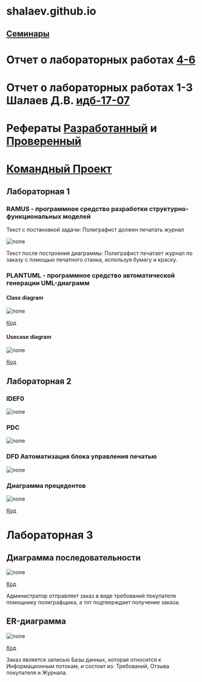 # shalaev.github.io

## [Семинары](https://github.com/Dsgjrk/shalaev.github.io/blob/main/%D1%81%D0%B5%D0%BC%D0%B8%D0%BD%D0%B0%D1%80%203-4.md)

# Отчет о лабораторных работах [4-6](https://github.com/viveber/VeberVA/blob/main/labs4-6.md)

# Отчет о лабораторных работах 1-3 Шалаев Д.В. [идб-17-07](https://github.com/stankin/design-part-1/wiki/list-idb-17-07)

# Рефераты [Разработанный](https://github.com/stankin/design-part-1/wiki/exam16-3) и [Проверенный](https://github.com/stankin/design-part-1/wiki/exam13-5)

# [Командный Проект](https://github.com/stankin/oop-stat/projects/3)

## Лабораторная 1

### RAMUS - программное средство разработки структурно-функциональных моделей
Текст с постановкой задачи: Полиграфист должен печатать журнал

![none](https://github.com/Dsgjrk/shalaev.github.io/blob/main/лр%201/лр%201%201.PNG)

Текст после построения диаграммы: Полиграфист печатает журнал по заказу с помощью печатного станка, используя бумагу и краску.

### PLANTUML - программное средство автоматической генерации UML-диаграмм
#### Class diagram
![none](https://github.com/Dsgjrk/shalaev.github.io/blob/main/лр%201/лр%201%203%20new.png)

[Код](https://github.com/Dsgjrk/shalaev.github.io/blob/main/лр%201/text%201%203.txt)

#### Usecase diagram
![none](https://github.com/Dsgjrk/shalaev.github.io/blob/main/лр%201/лр%201%202.PNG)

[Код](https://github.com/Dsgjrk/shalaev.github.io/blob/main/лр%201/text%201%202.txt)
## Лабораторная 2

### IDEF0

![none](https://github.com/Dsgjrk/shalaev.github.io/blob/main/лр%202/лр%202%201.PNG)

### PDC

![none](https://github.com/Dsgjrk/shalaev.github.io/blob/main/лр%202/лр%202%202%20new.PNG)

### DFD Автоматизация блока управления печатью

![none](https://github.com/Dsgjrk/shalaev.github.io/blob/main/лр%202/лр%202%203%20new.PNG)



### Диаграмма прецедентов

![none](https://github.com/Dsgjrk/shalaev.github.io/blob/main/лр%202/лр%202%204.jpg)

[Код](https://github.com/Dsgjrk/shalaev.github.io/blob/main/лр%202/text2.txt)


# Лабораторная 3

## Диаграмма последовательности
![none](https://github.com/Dsgjrk/shalaev.github.io/blob/main/лр%203/лр%203%201.png)

[Код](https://github.com/Dsgjrk/shalaev.github.io/blob/main/лр%203/text3.txt)

Администратор отправляет заказ в виде требований покупателя помощнику полиграфщика, а тот подтверждает получение заказа.

## ER-диаграмма
![none](https://github.com/Dsgjrk/shalaev.github.io/blob/main/лр%203/лр%203%202.png)

[Код](https://github.com/Dsgjrk/shalaev.github.io/blob/main/лр%203/text%203%201.txt)

Заказ является записью Базы данных, которая относится к Информационным потокам, и состоит из: Требований, Отзыва покупателя и Журнала.
